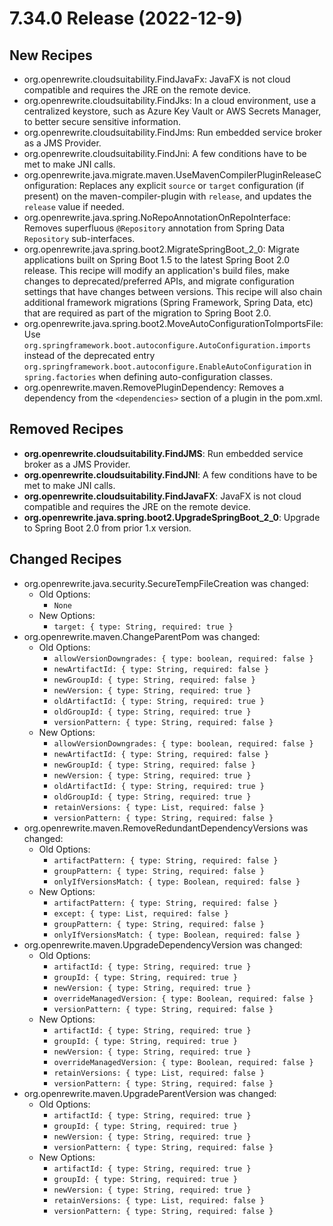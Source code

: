 # 7.34.0 Release (2022-12-9)

## New Recipes
* org.openrewrite.cloudsuitability.FindJavaFx: JavaFX is not cloud compatible and requires the JRE on the remote device. 
* org.openrewrite.cloudsuitability.FindJks: In a cloud environment, use a centralized keystore, such as Azure Key Vault or AWS Secrets Manager, to better secure sensitive information. 
* org.openrewrite.cloudsuitability.FindJms: Run embedded service broker as a JMS Provider. 
* org.openrewrite.cloudsuitability.FindJni: A few conditions have to be met to make JNI calls. 
* org.openrewrite.java.migrate.maven.UseMavenCompilerPluginReleaseConfiguration: Replaces any explicit `source` or `target` configuration (if present) on the maven-compiler-plugin with `release`, and updates the `release` value if needed. 
* org.openrewrite.java.spring.NoRepoAnnotationOnRepoInterface: Removes superfluous `@Repository` annotation from Spring Data `Repository` sub-interfaces. 
* org.openrewrite.java.spring.boot2.MigrateSpringBoot_2_0: Migrate applications built on Spring Boot 1.5 to the latest Spring Boot 2.0 release. This recipe will modify an application's build files, make changes to deprecated/preferred APIs, and migrate configuration settings that have changes between versions. This recipe will also chain additional framework migrations (Spring Framework, Spring Data, etc) that are required as part of the migration to Spring Boot 2.0.
* org.openrewrite.java.spring.boot2.MoveAutoConfigurationToImportsFile: Use `org.springframework.boot.autoconfigure.AutoConfiguration.imports` instead of the deprecated entry `org.springframework.boot.autoconfigure.EnableAutoConfiguration` in `spring.factories` when defining auto-configuration classes. 
* org.openrewrite.maven.RemovePluginDependency: Removes a dependency from the `<dependencies>` section of a plugin in the pom.xml. 

## Removed Recipes
* **org.openrewrite.cloudsuitability.FindJMS**: Run embedded service broker as a JMS Provider. 
* **org.openrewrite.cloudsuitability.FindJNI**: A few conditions have to be met to make JNI calls. 
* **org.openrewrite.cloudsuitability.FindJavaFX**: JavaFX is not cloud compatible and requires the JRE on the remote device. 
* **org.openrewrite.java.spring.boot2.UpgradeSpringBoot_2_0**: Upgrade to Spring Boot 2.0 from prior 1.x version. 

## Changed Recipes
* org.openrewrite.java.security.SecureTempFileCreation was changed:
  * Old Options:
    * `None`
  * New Options:
    * `target: { type: String, required: true }`
* org.openrewrite.maven.ChangeParentPom was changed:
  * Old Options:
    * `allowVersionDowngrades: { type: boolean, required: false }`
    * `newArtifactId: { type: String, required: false }`
    * `newGroupId: { type: String, required: false }`
    * `newVersion: { type: String, required: true }`
    * `oldArtifactId: { type: String, required: true }`
    * `oldGroupId: { type: String, required: true }`
    * `versionPattern: { type: String, required: false }`
  * New Options:
    * `allowVersionDowngrades: { type: boolean, required: false }`
    * `newArtifactId: { type: String, required: false }`
    * `newGroupId: { type: String, required: false }`
    * `newVersion: { type: String, required: true }`
    * `oldArtifactId: { type: String, required: true }`
    * `oldGroupId: { type: String, required: true }`
    * `retainVersions: { type: List, required: false }`
    * `versionPattern: { type: String, required: false }`
* org.openrewrite.maven.RemoveRedundantDependencyVersions was changed:
  * Old Options:
    * `artifactPattern: { type: String, required: false }`
    * `groupPattern: { type: String, required: false }`
    * `onlyIfVersionsMatch: { type: Boolean, required: false }`
  * New Options:
    * `artifactPattern: { type: String, required: false }`
    * `except: { type: List, required: false }`
    * `groupPattern: { type: String, required: false }`
    * `onlyIfVersionsMatch: { type: Boolean, required: false }`
* org.openrewrite.maven.UpgradeDependencyVersion was changed:
  * Old Options:
    * `artifactId: { type: String, required: true }`
    * `groupId: { type: String, required: true }`
    * `newVersion: { type: String, required: true }`
    * `overrideManagedVersion: { type: Boolean, required: false }`
    * `versionPattern: { type: String, required: false }`
  * New Options:
    * `artifactId: { type: String, required: true }`
    * `groupId: { type: String, required: true }`
    * `newVersion: { type: String, required: true }`
    * `overrideManagedVersion: { type: Boolean, required: false }`
    * `retainVersions: { type: List, required: false }`
    * `versionPattern: { type: String, required: false }`
* org.openrewrite.maven.UpgradeParentVersion was changed:
  * Old Options:
    * `artifactId: { type: String, required: true }`
    * `groupId: { type: String, required: true }`
    * `newVersion: { type: String, required: true }`
    * `versionPattern: { type: String, required: false }`
  * New Options:
    * `artifactId: { type: String, required: true }`
    * `groupId: { type: String, required: true }`
    * `newVersion: { type: String, required: true }`
    * `retainVersions: { type: List, required: false }`
    * `versionPattern: { type: String, required: false }`